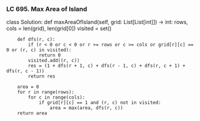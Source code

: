 ### LC 695. Max Area of Island
class Solution:
    def maxAreaOfIsland(self, grid: List[List[int]]) -> int:
        rows, cols = len(grid), len(grid[0])
        visited = set()

        def dfs(r, c):
            if (r < 0 or c < 0 or r >= rows or c >= cols or grid[r][c] == 0 or (r, c) in visited):
                return 0
            visited.add((r, c))
            res = (1 + dfs(r + 1, c) + dfs(r - 1, c) + dfs(r, c + 1) + dfs(r, c - 1))
            return res
        
        area = 0
        for r in range(rows):
            for c in range(cols):
                if grid[r][c] == 1 and (r, c) not in visited:
                    area = max(area, dfs(r, c))
        return area